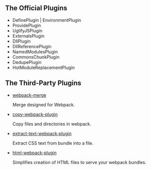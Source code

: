 
## The Official Plugins

- DefinePlugin | EnvironmentPlugin
- ProvidePlugin
- UglifyJSPlugin
- ExternalsPlugin
- DllPlugin
- DllReferencePlugin
- NamedModulesPlugin
- CommonsChunkPlugin
- DedupePlugin
- HotModuleReplacementPlugin


## The Third-Party Plugins

- [webpack-merge](https://github.com/survivejs/webpack-merge)

    Merge designed for Webpack.

- [copy-webpack-plugin](https://github.com/kevlened/copy-webpack-plugin)

    Copy files and directories in webpack.

- [extract-text-webpack-plugin](https://github.com/webpack-contrib/extract-text-webpack-plugin)

    Extract CSS text from bundle into a file.

- [html-webpack-plugin](https://github.com/jantimon/html-webpack-plugin)

    Simplifies creation of HTML files to serve your webpack bundles.

